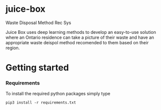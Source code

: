 # juice-box
Waste Disposal Method Rec Sys

Juice Box uses deep learning methods to develop an easy-to-use solution where an Ontario residence can take a picture of their waste and have an appropriate waste deispol method recomended to them based on their region.


# Getting started

### Requirements 

To install the required python packages simply type
```
pip3 install -r requirements.txt
```
